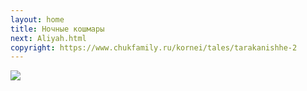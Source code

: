 ```yaml
---
layout: home
title: Ночные кошмары
next: Aliyah.html
copyright: https://www.chukfamily.ru/kornei/tales/tarakanishhe-2
---
```


[![](https://moses.lamourism.com/mossad/%D0%90%D0%A5%D0%9C%D0%90%D0%A2-%D0%A1%D0%98%D0%9B%D0%90.jpg)](Habib%2023.html?debug=🇵🇸)
